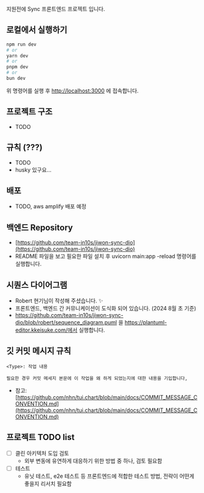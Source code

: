 지원전에 Sync 프론트엔드 프로젝트 입니다.

## 로컬에서 실행하기

```bash
npm run dev
# or
yarn dev
# or
pnpm dev
# or
bun dev
```

위 명령어를 실행 후 [http://localhost:3000](http://localhost:3000) 에 접속합니다.

## 프로젝트 구조

- TODO

## 규칙 (???)

- TODO
- husky 있구요...

## 배포

- TODO, aws amplify 배포 예정

## 백엔드 Repository

- [https://github.com/team-in10s/jiwon-sync-dio](https://github.com/team-in10s/jiwon-sync-dio)
- README 파일을 보고 필요한 파일 설치 후 uvicorn main:app -reload 명령어를 실행합니다.

## 시퀀스 다이어그램

- Robert 현기님이 작성해 주셨습니다. ✨
- 프론트엔드, 백엔드 간 커뮤니케이션이 도식화 되어 있습니다. (2024 8월 초 기준)
- https://github.com/team-in10s/jiwon-sync-dio/blob/robert/sequence_diagram.puml 을 https://plantuml-editor.kkeisuke.com/에서 실행합니다.

## 깃 커밋 메시지 규칙

```
<Type>: 작업 내용

필요한 경우 커밋 메세지 본문에 이 작업을 왜 하게 되었는지에 대한 내용을 기입합니다,
```

- 참고: [https://github.com/nhn/tui.chart/blob/main/docs/COMMIT_MESSAGE_CONVENTION.md](https://github.com/nhn/tui.chart/blob/main/docs/COMMIT_MESSAGE_CONVENTION.md)

## 프로젝트 TODO list

- [ ] 클린 아키텍처 도입 검토
  - 외부 변동에 유연하게 대응하기 위한 방법 중 하나, 검토 필요함
- [ ] 테스트
  - 유닛 테스트, e2e 테스트 등 프론트엔드에 적합한 테스트 방법, 전략이 어떤게 좋을지 리서치 필요함
